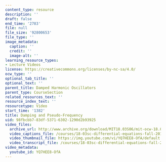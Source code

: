 ```yaml
---
content_type: resource
description: ''
draft: false
end_time: '2783'
file: null
file_size: '92800653'
file_type: ''
image_metadata:
  caption: ''
  credit: ''
  image-alt: ''
learning_resource_types:
- Lecture Videos
license: https://creativecommons.org/licenses/by-nc-sa/4.0/
ocw_type: ''
optional_tab_title: ''
optional_text: ''
parent_title: Damped Harmonic Oscillators
parent_type: CourseSection
related_resources_text: ''
resource_index_text: ''
resourcetype: Video
start_time: '1382'
title: Damping and Pseudo-Frequency
uid: 98fbcbb7-83df-5371-6302-1290d2b93925
video_files:
  archive_url: http://www.archive.org/download/MIT18.03S06/mit-ocw-18.03-lec10-03mar2003-220k_512kb.mp4
  video_captions_file: /courses/18-03sc-differential-equations-fall-2011/2478825ffaf75f27b243c5d7356f5d47_YQ7HEE8-OfA.vtt
  video_thumbnail_file: https://img.youtube.com/vi/YQ7HEE8-OfA/default.jpg
  video_transcript_file: /courses/18-03sc-differential-equations-fall-2011/6026dbff01b9d07f2cf06b46abd54f15_YQ7HEE8-OfA.pdf
video_metadata:
  youtube_id: YQ7HEE8-OfA
---
```

